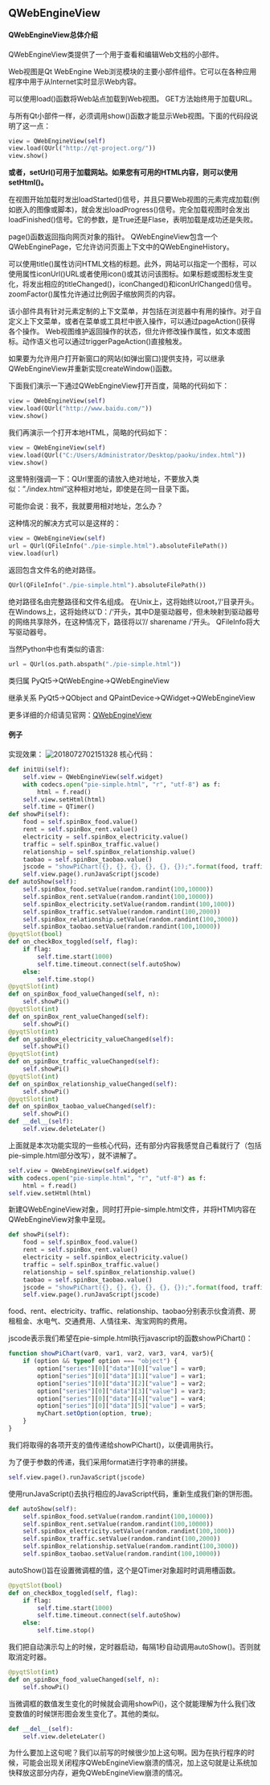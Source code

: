 ## QWebEngineView
#### QWebEngineView总体介绍
QWebEngineView类提供了一个用于查看和编辑Web文档的小部件。

Web视图是Qt WebEngine Web浏览模块的主要小部件组件。它可以在各种应用程序中用于从Internet实时显示Web内容。

可以使用load()函数将Web站点加载到Web视图。 GET方法始终用于加载URL。

与所有Qt小部件一样，必须调用show()函数才能显示Web视图。下面的代码段说明了这一点：
```python
view = QWebEngineView(self)
view.load(QUrl("http://qt-project.org/"))
view.show()
```
**或者，setUrl()可用于加载网站。如果您有可用的HTML内容，则可以使用setHtml()。**

在视图开始加载时发出loadStarted()信号，并且只要Web视图的元素完成加载(例如嵌入的图像或脚本)，就会发出loadProgress()信号。完全加载视图时会发出loadFinished()信号。它的参数，是True还是Flase，表明加载是成功还是失败。

page()函数返回指向网页对象的指针。 QWebEngineView包含一个QWebEnginePage，它允许访问页面上下文中的QWebEngineHistory。

可以使用title()属性访问HTML文档的标题。此外，网站可以指定一个图标，可以使用属性iconUrl()URL或者使用icon()或其访问该图标。如果标题或图标发生变化，将发出相应的titleChanged()，iconChanged()和iconUrlChanged()信号。 zoomFactor()属性允许通过比例因子缩放网页的内容。

该小部件具有针对元素定制的上下文菜单，并包括在浏览器中有用的操作。对于自定义上下文菜单，或者在菜单或工具栏中嵌入操作，可以通过pageAction()获得各个操作。 Web视图维护返回操作的状态，但允许修改操作属性，如文本或图标。动作语义也可以通过triggerPageAction()直接触发。

如果要为允许用户打开新窗口的网站(如弹出窗口)提供支持，可以继承QWebEngineView并重新实现createWindow()函数。

下面我们演示一下通过QWebEngineView打开百度，简略的代码如下：
```python
view = QWebEngineView(self)
view.load(QUrl("http://www.baidu.com/"))
view.show()
```
我们再演示一个打开本地HTML，简略的代码如下：
```python
view = QWebEngineView(self)
view.load(QUrl("C:/Users/Administrator/Desktop/paoku/index.html"))
view.show()
```
这里特别强调一下：QUrl里面的请放入绝对地址，不要放入类似：”./index.html”这种相对地址，即使是在同一目录下面。

可能你会说：我不，我就要用相对地址，怎么办？

这种情况的解决方式可以是这样的：
```python
view = QWebEngineView(self)
url = QUrl(QFileInfo("./pie-simple.html").absoluteFilePath())
view.load(url)
```
返回包含文件名的绝对路径。
```python
QUrl(QFileInfo("./pie-simple.html").absoluteFilePath())
```
绝对路径名由完整路径和文件名组成。 在Unix上，这将始终以root，’/‘目录开头。 在Windows上，这将始终以’D：/‘开头，其中D是驱动器号，但未映射到驱动器号的网络共享除外，在这种情况下，路径将以’// sharename /‘开头。 QFileInfo将大写驱动器号。

当然Python中也有类似的语言:
```python
url = QUrl(os.path.abspath("./pie-simple.html"))
```

类归属
PyQt5->QtWebEngine->QWebEngineView

继承关系
PyQt5->QObject and QPaintDevice->QWidget->QWebEngineView

更多详细的介绍请见官网：[QWebEngineView](https://doc.qt.io/qt-5/qwebengineview.html "QWebEngineView")

#### 例子
实现效果：
![2018072702151328](/assets/2018072702151328.gif)
核心代码：
```python
def initUi(self):
    self.view = QWebEngineView(self.widget)
    with codecs.open("pie-simple.html", "r", "utf-8") as f:
        html = f.read()
    self.view.setHtml(html)
    self.time = QTimer()
def showPi(self):
    food = self.spinBox_food.value()
    rent = self.spinBox_rent.value()
    electricity = self.spinBox_electricity.value()
    traffic = self.spinBox_traffic.value()
    relationship = self.spinBox_relationship.value()
    taobao = self.spinBox_taobao.value()
    jscode = "showPiChart({}, {}, {}, {}, {}, {});".format(food, traffic, relationship, rent, electricity, taobao)
    self.view.page().runJavaScript(jscode)
def autoShow(self):
    self.spinBox_food.setValue(random.randint(100,10000))
    self.spinBox_rent.setValue(random.randint(100,10000))
    self.spinBox_electricity.setValue(random.randint(100,1000))
    self.spinBox_traffic.setValue(random.randint(100,2000))
    self.spinBox_relationship.setValue(random.randint(100,3000))
    self.spinBox_taobao.setValue(random.randint(100,10000))
@pyqtSlot(bool)
def on_checkBox_toggled(self, flag):
    if flag:
        self.time.start(1000)
        self.time.timeout.connect(self.autoShow)
    else:
        self.time.stop()
@pyqtSlot(int)
def on_spinBox_food_valueChanged(self, n):
    self.showPi()
@pyqtSlot(int)
def on_spinBox_rent_valueChanged(self):
    self.showPi()
@pyqtSlot(int)
def on_spinBox_electricity_valueChanged(self):
    self.showPi()
@pyqtSlot(int)
def on_spinBox_traffic_valueChanged(self):
    self.showPi()
@pyqtSlot(int)
def on_spinBox_relationship_valueChanged(self):
    self.showPi()
@pyqtSlot(int)
def on_spinBox_taobao_valueChanged(self):
    self.showPi()
def __del__(self):
    self.view.deleteLater()
```
上面就是本次功能实现的一些核心代码，还有部分内容我感觉自己看就行了（包括pie-simple.html部分改写），就不讲解了。
```python
self.view = QWebEngineView(self.widget)
with codecs.open("pie-simple.html", "r", "utf-8") as f:
    html = f.read()
self.view.setHtml(html)
```
新建QWebEngineView对象，同时打开pie-simple.html文件，并将HTMl内容在QWebEngineView对象中呈现。

```python
def showPi(self):
    food = self.spinBox_food.value()
    rent = self.spinBox_rent.value()
    electricity = self.spinBox_electricity.value()
    traffic = self.spinBox_traffic.value()
    relationship = self.spinBox_relationship.value()
    taobao = self.spinBox_taobao.value()
    jscode = "showPiChart({}, {}, {}, {}, {}, {});".format(food, traffic, relationship, rent, electricity, taobao)
    self.view.page().runJavaScript(jscode)
```
food、rent、electricity、traffic、relationship、taobao分别表示伙食消费、房租租金、水电气、交通费用、人情往来、淘宝网购的费用。

jscode表示我们希望在pie-simple.html执行javascript的函数showPiChart()：
```js
function showPiChart(var0, var1, var2, var3, var4, var5){
    if (option && typeof option === "object") {
        option["series"][0]["data"][0]["value"] = var0;
        option["series"][0]["data"][1]["value"] = var1;
        option["series"][0]["data"][2]["value"] = var2;
        option["series"][0]["data"][3]["value"] = var3;
        option["series"][0]["data"][4]["value"] = var4;
        option["series"][0]["data"][5]["value"] = var5;
        myChart.setOption(option, true);
    }
}
```

我们将取得的各项开支的值传递给showPiChart()，以便调用执行。

为了便于参数的传递，我们采用format进行字符串的拼接。
 
```python
self.view.page().runJavaScript(jscode)
```
使用runJavaScript()去执行相应的JavaScript代码，重新生成我们新的饼形图。

```python
def autoShow(self):
    self.spinBox_food.setValue(random.randint(100,10000))
    self.spinBox_rent.setValue(random.randint(100,10000))
    self.spinBox_electricity.setValue(random.randint(100,1000))
    self.spinBox_traffic.setValue(random.randint(100,2000))
    self.spinBox_relationship.setValue(random.randint(100,3000))
    self.spinBox_taobao.setValue(random.randint(100,10000))
```
autoShow()旨在设置微调框的值，这个是QTimer对象超时时调用槽函数。

```python
@pyqtSlot(bool)
def on_checkBox_toggled(self, flag):
    if flag:
        self.time.start(1000)
        self.time.timeout.connect(self.autoShow)
    else:
        self.time.stop()
```
我们把自动演示勾上的时候，定时器启动，每隔1秒自动调用autoShow()。否则就取消定时器。

```python
@pyqtSlot(int)
def on_spinBox_food_valueChanged(self, n):
    self.showPi()
```
当微调框的数值发生变化的时候就会调用showPi()，这个就能理解为什么我们改变数值的时候饼形图会发生变化了。其他的类似。

```python
def __del__(self):
    self.view.deleteLater()
```
为什么要加上这句呢？我们以前写的时候很少加上这句啊。因为在执行程序的时候，可能会出现关闭程序QWebEngineView崩溃的情况，加上这句就是让系统加快释放这部分内存，避免QWebEngineView崩溃的情况。




























